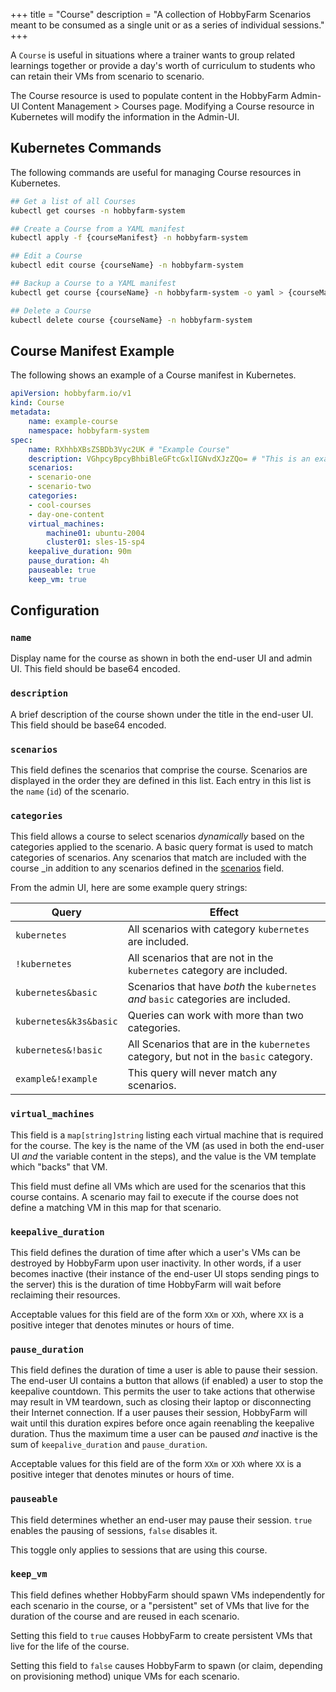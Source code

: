+++
title = "Course"
description = "A collection of HobbyFarm Scenarios meant to be consumed as a single unit or as a series of individual sessions."
+++

A `Course` is useful in situations where a trainer wants to group related learnings together or provide a day's worth of curriculum to students who can retain their VMs from scenario to scenario.

The Course resource is used to populate content in the HobbyFarm Admin-UI Content Management > Courses page. Modifying a Course resource in Kubernetes will modify the information in the Admin-UI.

## Kubernetes Commands
The following commands are useful for managing Course resources in Kubernetes.

```bash
## Get a list of all Courses
kubectl get courses -n hobbyfarm-system

## Create a Course from a YAML manifest
kubectl apply -f {courseManifest} -n hobbyfarm-system

## Edit a Course
kubectl edit course {courseName} -n hobbyfarm-system

## Backup a Course to a YAML manifest
kubectl get course {courseName} -n hobbyfarm-system -o yaml > {courseManifest}

## Delete a Course
kubectl delete course {courseName} -n hobbyfarm-system
```


## Course Manifest Example
The following shows an example of a Course manifest in Kubernetes.

```yaml
apiVersion: hobbyfarm.io/v1
kind: Course
metadata:
    name: example-course
    namespace: hobbyfarm-system
spec:
    name: RXhhbXBsZSBDb3Vyc2UK # "Example Course"
    description: VGhpcyBpcyBhbiBleGFtcGxlIGNvdXJzZQo= # "This is an example course"
    scenarios:
    - scenario-one
    - scenario-two
    categories:
    - cool-courses
    - day-one-content
    virtual_machines:
        machine01: ubuntu-2004
        cluster01: sles-15-sp4
    keepalive_duration: 90m
    pause_duration: 4h
    pauseable: true
    keep_vm: true
```

## Configuration

### `name`

Display name for the course as shown in both the end-user UI and admin UI. This field should be base64 encoded.

### `description`

A brief description of the course shown under the title in the end-user UI. This field should be base64 encoded.

### `scenarios`

This field defines the scenarios that comprise the course. Scenarios are displayed in the order they are defined in this list. Each entry in this list is the `name` (`id`) of the scenario.

### `categories`

This field allows a course to select scenarios _dynamically_ based on the categories applied to the scenario. A basic query format is used to match categories of scenarios. Any scenarios that match are included with the course _in addition to any scenarios defined in the [scenarios](#scenarios) field.

From the admin UI, here are some example query strings:

|Query|Effect|
|-----|------|
|`kubernetes`|All scenarios with category `kubernetes` are included.|
|`!kubernetes`|All scenarios that are not in the `kubernetes` category are included.|
|`kubernetes&basic`|Scenarios that have _both_ the `kubernetes` _and_ `basic` categories are included.|
|`kubernetes&k3s&basic`|Queries can work with more than two categories.|
|`kubernetes&!basic`|All Scenarios that are in the `kubernetes` category, but not in the `basic` category.|
|`example&!example`|This query will never match any scenarios.|

### `virtual_machines`

This field is a `map[string]string` listing each virtual machine that is required for the course. The key is the name of the VM (as used in both the end-user UI *and* the variable content in the steps), and the value is the VM template which "backs" that VM.

This field must define all VMs which are used for the scenarios that this course contains. A scenario may fail to execute if the course does not define a matching VM in this map for that scenario.

### `keepalive_duration`

This field defines the duration of time after which a user's VMs can be destroyed by HobbyFarm upon user inactivity. In other words, if a user becomes inactive (their instance of the end-user UI stops sending pings to the server) this is the duration of time HobbyFarm will wait before reclaiming their resources.

Acceptable values for this field are of the form `XXm` or `XXh`, where `XX` is a positive integer that denotes minutes or hours of time.

### `pause_duration`

This field defines the duration of time a user is able to pause their session. The end-user UI contains a button that allows (if enabled) a user to stop the keepalive countdown. This permits the user to take actions that otherwise may result in VM teardown, such as closing their laptop or disconnecting their Internet connection. If a user pauses their session, HobbyFarm will wait until this duration expires before once again reenabling the keepalive duration. Thus the maximum time a user can be paused _and_ inactive is the sum of `keepalive_duration` and `pause_duration`.

Acceptable values for this field are of the form `XXm` or `XXh` where `XX` is a positive integer that denotes minutes or hours of time.

### `pauseable`

This field determines whether an end-user may pause their session. `true` enables the pausing of sessions, `false` disables it.

This toggle only applies to sessions that are using this course.

### `keep_vm`

This field defines whether HobbyFarm should spawn VMs independently for each scenario in the course, or a "persistent" set of VMs that live for the duration of the course and are reused in each scenario. 

Setting this field to `true` causes HobbyFarm to create persistent VMs that live for the life of the course.

Setting this field to `false` causes HobbyFarm to spawn (or claim, depending on provisioning method) unique VMs for each scenario. 